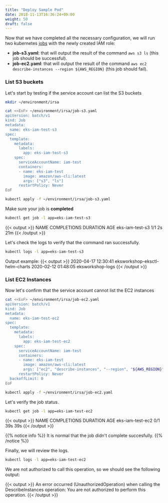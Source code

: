 ```yaml
---
title: "Deploy Sample Pod"
date: 2018-11-13T16:36:24+09:00
weight: 50
draft: false
---
```


Now that we have completed all the necessary configuration, we will run two kubernetes [jobs](https://kubernetes.io/docs/concepts/workloads/controllers/job/) with the newly created IAM role:

* **job-s3.yaml**: that will output the result of the command `aws s3 ls` (this job should be successful).
* **job-ec2.yaml**: that will output the result of the command `aws ec2 describe-instances --region ${AWS_REGION}` (this job should fail).

### List S3 buckets

Let's start by testing if the service account can list the S3 buckets

```bash
mkdir ~/environment/irsa

cat <<EoF> ~/environment/irsa/job-s3.yaml
apiVersion: batch/v1
kind: Job
metadata:
  name: eks-iam-test-s3
spec:
  template:
    metadata:
      labels:
        app: eks-iam-test-s3
    spec:
      serviceAccountName: iam-test
      containers:
      - name: eks-iam-test
        image: amazon/aws-cli:latest
        args: ["s3", "ls"]
      restartPolicy: Never
EoF

kubectl apply -f ~/environment/irsa/job-s3.yaml
```

Make sure your job  is **completed**

```bash
kubectl get job -l app=eks-iam-test-s3
```

{{< output >}}
NAME              COMPLETIONS   DURATION   AGE
eks-iam-test-s3   1/1           2s         21m
{{< /output >}}

Let's check the logs to verify that the command ran successfully.

```bash
kubectl logs -l app=eks-iam-test-s3
```

Output example:
{{< output >}}
2020-04-17 12:30:41 eksworkshop-eksctl-helm-charts
2020-02-12 01:48:05 eksworkshop-logs
{{< /output >}}

### List EC2 Instances

Now let's confirm that the service account cannot list the EC2 instances

```bash
cat <<EoF> ~/environment/irsa/job-ec2.yaml
apiVersion: batch/v1
kind: Job
metadata:
  name: eks-iam-test-ec2
spec:
  template:
    metadata:
      labels:
        app: eks-iam-test-ec2
    spec:
      serviceAccountName: iam-test
      containers:
      - name: eks-iam-test
        image: amazon/aws-cli:latest
        args: ["ec2", "describe-instances", "--region", "${AWS_REGION}"]
      restartPolicy: Never
  backoffLimit: 0
EoF

kubectl apply -f ~/environment/irsa/job-ec2.yaml
```

Let's verify the job status.

```bash
kubectl get job -l app=eks-iam-test-ec2
```

{{< output >}}
NAME               COMPLETIONS   DURATION   AGE
eks-iam-test-ec2   0/1           39s        39s
{{< /output >}}

{{% notice info %}}
It is normal that the job didn't complete succesfully.
{{% /notice %}}

Finally, we will review the logs.

```bash
kubectl logs -l app=eks-iam-test-ec2
```

We are not authorized to call this operation, so we should see the following output:

{{< output >}}
An error occurred (UnauthorizedOperation) when calling the DescribeInstances operation: You are not authorized to perform this operation.
{{< /output >}}
